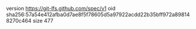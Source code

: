version https://git-lfs.github.com/spec/v1
oid sha256:57a54e412afba0d7ae8f5f78605d5a97922acdd22b35bff972a898148270c464
size 477
